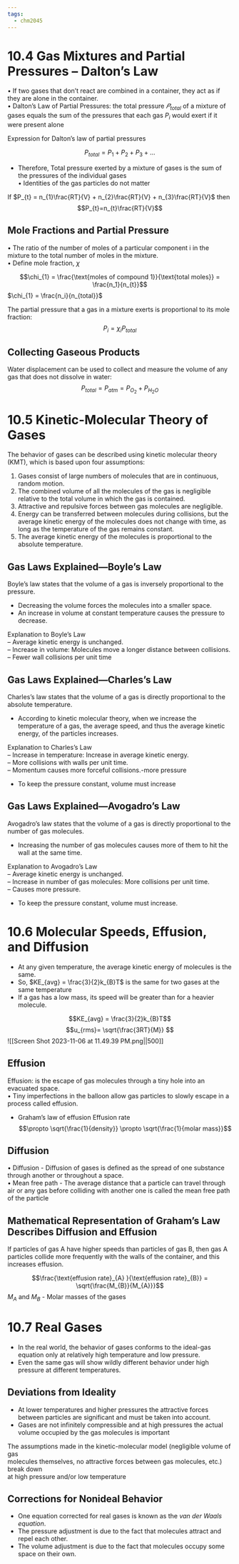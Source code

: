 ```yaml
---
tags:
  - chm2045
---
```


# 10.4 Gas Mixtures and Partial Pressures – Dalton’s Law


• If two gases that don’t react are combined in a container, they act as if they are alone in the container.  
• Dalton’s Law of Partial Pressures: the total pressure $𝑃_{total}$ of a mixture of gases equals the sum of the pressures that each gas $P_{i}$ would exert if it were present alone

Expression for Dalton’s law of partial pressures

$$ P_{total} = P_1 + P_2+ P_{3}+ ...$$

- Therefore, Total pressure exerted by a mixture of gases is the sum of the pressures of the individual gases  
• Identities of the gas particles do not matter

If $P_{t} = n_{1}\frac{RT}{V} + n_{2}\frac{RT}{V} + n_{3}\frac{RT}{V}$ then $$P_{t}=n_{t}\frac{RT}{V}$$
## Mole Fractions and Partial Pressure  
• The ratio of the number of moles of a particular component i in the mixture to the total number of moles in the mixture.  
• Define mole fraction, $\chi$ 

$$\chi_{1} = \frac{\text{moles of compound 1}}{\text{total moles}} = \frac{n_1}{n_{t}}$$
$\chi_{1} = \frac{n_i}{n_{total}}$

The partial pressure that a gas in a mixture exerts is proportional to its mole fraction:
$$$$
$$P_i = \chi_{i}P_{total}$$


## Collecting Gaseous Products

Water displacement can be used to  collect and measure the volume of  any gas that does not dissolve in  water:  
 $$P_{total} = P_{atm} = P_{O_2} + P_{H_{2}O}$$

# 10.5 Kinetic-Molecular Theory of Gases

The behavior of gases can be described using kinetic molecular theory (KMT), which is based upon four assumptions:  
1) Gases consist of large numbers of molecules that are in continuous, random motion.  
2) The combined volume of all the molecules of the gas is negligible relative to the total volume in which the gas is contained.  
3) Attractive and repulsive forces between gas molecules are negligible.  
4) Energy can be transferred between molecules during collisions, but the average kinetic energy of the molecules does not change with time, as long as the temperature of the gas remains constant.  
5) The average kinetic energy of the molecules is proportional to the absolute temperature.

## Gas Laws Explained—Boyle’s Law

Boyle’s law states that the volume of a gas is inversely proportional to the pressure.  
- Decreasing the volume forces the molecules into a smaller space.  
-  An increase in volume at constant temperature causes the pressure to decrease.  

Explanation to Boyle’s Law  
– Average kinetic energy is unchanged.  
– Increase in volume: Molecules move a longer distance between collisions.  
– Fewer wall collisions per unit time

## Gas Laws Explained—Charles’s Law
Charles’s law states that the volume of a gas is directly proportional to the absolute temperature.  
- According to kinetic molecular theory, when we increase the temperature of a gas, the average speed, and thus the average kinetic energy, of the particles increases.  

Explanation to Charles’s Law  
– Increase in temperature: Increase in average kinetic energy.  
– More collisions with walls per unit time.  
– Momentum causes more forceful collisions.-more pressure  

- To keep the pressure constant, volume must increase

## Gas Laws Explained—Avogadro’s Law

Avogadro’s law states that the volume of a gas is directly proportional to the number of gas molecules.  
-  Increasing the number of gas molecules causes more of them to hit the wall at the same time.

Explanation to Avogadro’s Law  
– Average kinetic energy is unchanged.  
– Increase in number of gas molecules: More collisions per unit time.  
– Causes more pressure.  
-  To keep the pressure constant, volume must increase.

# 10.6 Molecular Speeds, Effusion, and Diffusion

- At any given temperature, the average kinetic energy of molecules is the same.
- So, $KE_{avg} = \frac{3}{2}k_{B}T$ is the same for two gases at the same temperature
- If a gas has a low mass, its speed will be greater than for a heavier molecule.

$$KE_{avg} = \frac{3}{2}k_{B}T$$
$$u_{rms}= \sqrt{\frac{3RT}{M}} $$
![[Screen Shot 2023-11-06 at 11.49.39 PM.png||500]]

## Effusion

Effusion: is the escape of gas molecules through a tiny hole into an evacuated space.  
• Tiny imperfections in the balloon allow gas particles to slowly escape in a process called effusion.

- Graham’s law of effusion
Effusion rate $$\propto \sqrt{\frac{1}{density}} \propto \sqrt{\frac{1}{molar mass}}$$

## Diffusion  
• Diffusion - Diffusion of gases is defined as the spread of one substance through another or throughout a space.  
• Mean free path - The average distance that a particle can travel through air or any gas before colliding with another one is called the mean free path of the particle

## Mathematical Representation of Graham’s Law Describes Diffusion and Effusion

  
If particles of gas A have higher speeds than particles of gas B, then gas A particles collide more frequently with the walls of the container, and this increases effusion.

$$\frac{\text{effusion rate}_{A}  }{\text{effusion rate}_{B}} = \sqrt{\frac{M_{B}}{M_{A}}}$$
$M_{A}$ and $M_{B}$ - Molar masses of the gases

# 10.7 Real Gases 

- In the real world, the behavior of gases conforms to the ideal-gas equation only at relatively high temperature and low pressure.  
- Even the same gas will show wildly different  behavior under high pressure at different temperatures.

## Deviations from Ideality

- At lower temperatures and higher pressures the attractive forces between particles are significant and must be taken into account.  
- Gases are not infinitely compressible and at high pressures the actual volume occupied by the gas molecules is important

The assumptions made in the kinetic-molecular model (negligible volume of gas  
molecules themselves, no attractive forces between gas molecules, etc.) break down  
at high pressure and/or low temperature

## Corrections for Nonideal Behavior
  
- One equation corrected for real gases is known as the _van der Waals equation_.  
- The pressure adjustment is due to the fact that molecules attract and repel each other.  
- The volume adjustment is due to the fact that molecules occupy some space on their own.